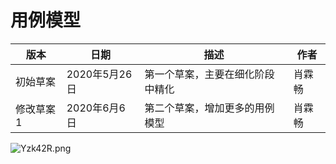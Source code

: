# 用例模型

| 版本      | 日期          | 描述                             | 作者   |
| --------- | ------------- | -------------------------------- | ------ |
| 初始草案  | 2020年5月26日 | 第一个草案，主要在细化阶段中精化 | 肖霖畅 |
| 修改草案1 | 2020年6月6日  | 第二个草案，增加更多的用例模型   | 肖霖畅 |

![Yzk42R.png](https://s1.ax1x.com/2020/05/24/Yzk42R.png)

